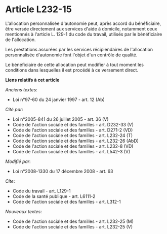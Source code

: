 # Article L232-15

L'allocation personnalisée d'autonomie peut, après accord du bénéficiaire, être versée directement aux services d'aide à
domicile, notamment ceux mentionnés à l'article L. 129-1 du code du travail, utilisés par le bénéficiaire de l'allocation.

Les prestations assurées par les services récipiendaires de l'allocation personnalisée d'autonomie font l'objet d'un contrôle
de qualité.

Le bénéficiaire de cette allocation peut modifier à tout moment les conditions dans lesquelles il est procédé à ce versement
direct.

**Liens relatifs à cet article**

_Anciens textes_:

  - Loi n°97-60 du 24 janvier 1997 - art. 12 (Ab)

_Cité par_:

  - Loi n°2005-841 du 26 juillet 2005 - art. 36 (V)
  - Code de l'action sociale et des familles - art. D232-33 (V)
  - Code de l'action sociale et des familles - art. D271-2 (VD)
  - Code de l'action sociale et des familles - art. L232-24 (T)
  - Code de l'action sociale et des familles - art. L232-26 (AbD)
  - Code de l'action sociale et des familles - art. L232-8 (VD)
  - Code de l'action sociale et des familles - art. L542-3 (V)

_Modifié par_:

  - Loi n°2008-1330 du 17 décembre 2008 - art. 63

_Cite_:

  - Code du travail - art. L129-1
  - Code de la santé publique - art. L6111-2
  - Code de l'action sociale et des familles - art. L312-1

_Nouveaux textes_:

  - Code de l'action sociale et des familles - art. L232-25 (M)
  - Code de l'action sociale et des familles - art. L232-25 (V)
